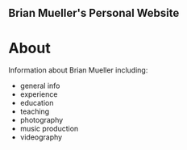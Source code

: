 Brian Mueller's Personal Website
---

# About
Information about Brian Mueller including:
* general info
* experience
* education
* teaching
* photography
* music production
* videography
